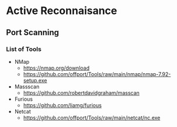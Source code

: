 # Active Reconnaisance

## Port Scanning

### List of Tools

- NMap
  - https://nmap.org/download
  - https://github.com/offport/Tools/raw/main/nmap/nmap-7.92-setup.exe
- Massscan
  - https://github.com/robertdavidgraham/masscan
- Furious
  - https://github.com/liamg/furious
- Netcat
  - https://github.com/offport/Tools/raw/main/netcat/nc.exe
